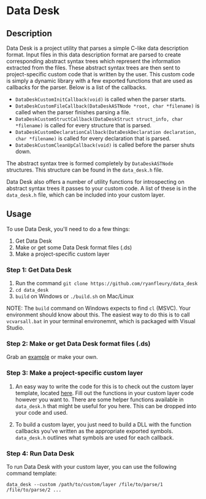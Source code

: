 # Data Desk

## Description

Data Desk is a project utility that parses a simple C-like data description format. Input files in this data description format are parsed to create corresponding abstract syntax trees which represent the information extracted from the files. These abstract syntax trees are then sent to project-specific custom code that is written by the user. This custom code is simply a dynamic library with a few exported functions that are used as callbacks for the parser. Below is a list of the callbacks.

* `DataDeskCustomInitCallback(void)` is called when the parser starts.
* `DataDeskCustomFileCallback(DataDeskASTNode *root, char *filename)` is called when the parser finishes parsing a file.
* `DataDeskCustomStructCallback(DataDeskStruct struct_info, char *filename)` is called for every structure that is parsed.
* `DataDeskCustomDeclarationCallback(DataDeskDeclaration declaration, char *filename)` is called for every declaration that is parsed.
* `DataDeskCustomCleanUpCallback(void)` is called before the parser shuts down.

The abstract syntax tree is formed completely by `DataDeskASTNode` structures. This structure can be found in the `data_desk.h` file.

Data Desk also offers a number of utility functions for introspecting on abstract syntax trees it passes to your custom code. A list of these is in the `data_desk.h` file, which can be included into your custom layer.

## Usage

To use Data Desk, you'll need to do a few things:

1. Get Data Desk
2. Make or get some Data Desk format files (.ds)
3. Make a project-specific custom layer

### Step 1: Get Data Desk

1. Run the command `git clone https://github.com/ryanfleury/data_desk`
2. `cd data_desk`
3. `build` on Windows or `./build.sh` on Mac/Linux

NOTE: The `build` command on Windows expects to find `cl` (MSVC). Your environment should know about this. The easiest way to do this is to call `vcvarsall.bat` in your terminal environemnt, which is packaged with Visual Studio.

### Step 2: Make or get Data Desk format files (.ds)

Grab an [example](https://github.com/ryanfleury/data_desk/blob/master/example_data/test.ds) or make your own.

### Step 3: Make a project-specific custom layer

1. An easy way to write the code for this is to check out the custom layer template, located [here](https://github.com/ryanfleury/data_desk/blob/master/example_custom/custom_template.c). Fill out the functions in your custom layer code however you want to. There are some helper functions available in `data_desk.h` that might be useful for you here. This can be dropped into your code and used.

2. To build a custom layer, you just need to build a DLL with the function callbacks you've written as the appropriate exported symbols. `data_desk.h` outlines what symbols are used for each callback.

### Step 4: Run Data Desk

To run Data Desk with your custom layer, you can use the following command template:

`data_desk --custom /path/to/custom/layer /file/to/parse/1 /file/to/parse/2 ...`